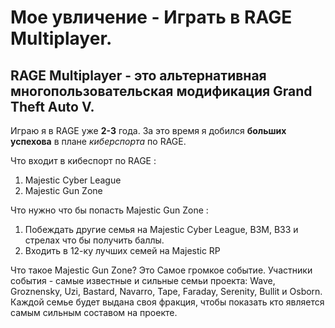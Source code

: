 # Мое увличение - Играть в RAGE Multiplayer.
## RAGE Multiplayer - это альтернативная многопользовательская модификация Grand Theft Auto V.

Играю я в RAGE уже **2-3** года. За это время я добился **больших успехова** в плане *киберспорта* по RAGE.

Что входит в кибеспорт по RAGE :
1. Majestic Cyber League
2. Majestic Gun Zone

Что нужно что бы попасть Majestic Gun Zone :
1. Побеждать другие семья на Majestic Cyber League, ВЗМ, ВЗЗ и стрелах что бы получить баллы.
2. Входить в 12-ку лучших семей на Majestic RP

Что такое Majestic Gun Zone?
Это Самое громкое событие. Участники события - самые известные и сильные семьи проекта: Wave, Groznensky, Uzi, Bastard, Navarro, Tape, Faraday, Serenity, Bullit и Osborn. Каждой семье будет выдана своя фракция, чтобы показать кто является самым сильным составом на проекте.

